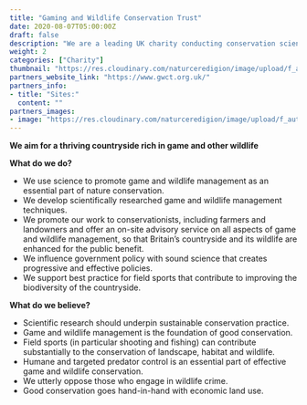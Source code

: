 ```yaml
---
title: "Gaming and Wildlife Conservation Trust"
date: 2020-08-07T05:00:00Z
draft: false
description: "We are a leading UK charity conducting conservation science to enhance the British countryside for public benefit. "
weight: 2
categories: ["Charity"]
thumbnail: "https://res.cloudinary.com/naturceredigion/image/upload/f_auto,w_482/v1722526446/gwct.png"
partners_website_link: "https://www.gwct.org.uk/"
partners_info:
- title: "Sites:"
  content: ""
partners_images:
- image: "https://res.cloudinary.com/naturceredigion/image/upload/f_auto,w_860/v1722535605/gwct-game-cover-wwwlauriecampbellcom.jpg"
---
```


**We aim for a thriving countryside rich in game and other wildlife**

**What do we do?**
- We use science to promote game and wildlife management as an essential part of nature conservation.
- We develop scientifically researched game and wildlife management techniques.
- We promote our work to conservationists, including farmers and landowners and offer an on-site advisory service on all aspects of game and wildlife management, so that Britain’s countryside and its wildlife are enhanced for the public benefit.
- We influence government policy with sound science that creates progressive and effective policies.
- We support best practice for field sports that contribute to improving the biodiversity of the countryside.

**What do we believe?**
- Scientific research should underpin sustainable conservation practice.
- Game and wildlife management is the foundation of good conservation.
- Field sports (in particular shooting and fishing) can contribute substantially to the conservation of landscape, habitat and wildlife.
- Humane and targeted predator control is an essential part of effective game and wildlife conservation.
- We utterly oppose those who engage in wildlife crime.
- Good conservation goes hand-in-hand with economic land use.
